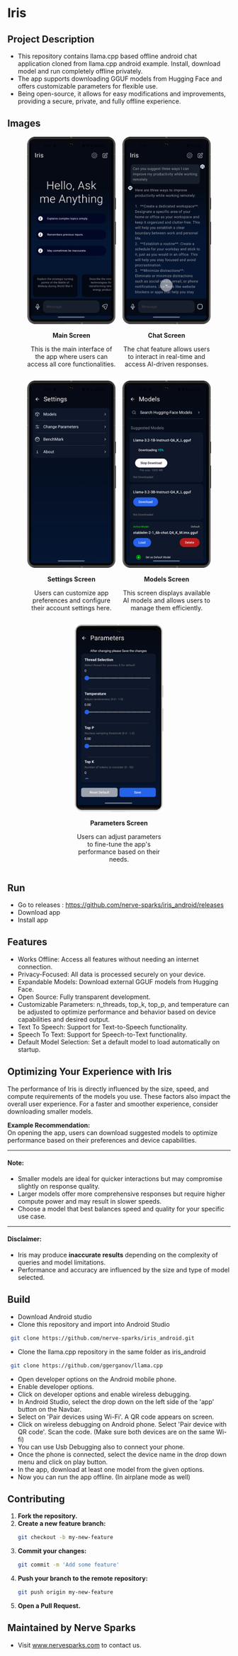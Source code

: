 # Iris

## Project Description

- This repository contains llama.cpp based offline android chat application cloned from llama.cpp android example. Install, download model and run completely offline privately.
- The app supports downloading GGUF models from Hugging Face and offers customizable parameters for flexible use.
- Being open-source, it allows for easy modifications and improvements, providing a secure, private, and fully offline experience.

## Images

<div style="display: flex; gap: 15px; justify-content: center; flex-wrap: wrap;">
  <div style="text-align: center; width: 200px;">
    <img src="./images/main_screen.png" alt="Main Screen Screenshot" width="200">
    <p><strong>Main Screen</strong></p>
    <p>This is the main interface of the app where users can access all core functionalities.</p>
  </div>
  <div style="text-align: center; width: 200px;">
    <img src="./images/chat_screen.png" alt="Chat Screen Screenshot" width="200">
    <p><strong>Chat Screen</strong></p>
    <p>The chat feature allows users to interact in real-time and access AI-driven responses.</p>
  </div>
  <div style="text-align: center; width: 200px;">
    <img src="./images/settings_screen.png" alt="Settings Screen Screenshot" width="200">
    <p><strong>Settings Screen</strong></p>
    <p>Users can customize app preferences and configure their account settings here.</p>
  </div>
  <div style="text-align: center; width: 200px;">
    <img src="./images/models_screen.png" alt="Models Screen Screenshot" width="200">
    <p><strong>Models Screen</strong></p>
    <p>This screen displays available AI models and allows users to manage them efficiently.</p>
  </div>
  <div style="text-align: center; width: 200px;">
    <img src="./images/parameters_screen.png" alt="Parameters Screen Screenshot" width="200">
    <p><strong>Parameters Screen</strong></p>
    <p>Users can adjust parameters to fine-tune the app's performance based on their needs.</p>
  </div>
</div>

## Run

- Go to releases : https://github.com/nerve-sparks/iris_android/releases
- Download app
- Install app

## Features

- Works Offline: Access all features without needing an internet connection.
- Privacy-Focused: All data is processed securely on your device.
- Expandable Models: Download external GGUF models from Hugging Face.
- Open Source: Fully transparent development.
- Customizable Parameters: n_threads, top_k, top_p, and temperature can be adjusted to optimize performance and behavior based on device capabilities and desired output.
- Text To Speech: Support for Text-to-Speech functionality.
- Speech To Text: Support for Speech-to-Text functionality.
- Default Model Selection: Set a default model to load automatically on startup.

## Optimizing Your Experience with Iris

The performance of Iris is directly influenced by the size, speed, and compute requirements of the models you use. These factors also impact the overall user experience. For a faster and smoother experience, consider downloading smaller models.

**Example Recommendation:**  
On opening the app, users can download suggested models to optimize performance based on their preferences and device capabilities.

---

#### Note:

- Smaller models are ideal for quicker interactions but may compromise slightly on response quality.
- Larger models offer more comprehensive responses but require higher compute power and may result in slower speeds.
- Choose a model that best balances speed and quality for your specific use case.

---

#### Disclaimer:

- Iris may produce **inaccurate results** depending on the complexity of queries and model limitations.
- Performance and accuracy are influenced by the size and type of model selected.

## Build

- Download Android studio
- Clone this repository and import into Android Studio

```bash
 git clone https://github.com/nerve-sparks/iris_android.git
```

- Clone the llama.cpp repository in the same folder as iris_android

```bash
 git clone https://github.com/ggerganov/llama.cpp
```

- Open developer options on the Android mobile phone.
- Enable developer options.
- Click on developer options and enable wireless debugging.
- In Android Studio, select the drop down on the left side of the 'app' button on the Navbar.
- Select on 'Pair devices using Wi-Fi'. A QR code appears on screen.
- Click on wireless debugging on Android phone. Select 'Pair device with QR code'. Scan the code. (Make sure both devices are on the same Wi-fi)
- You can use Usb Debugging also to connect your phone.
- Once the phone is connected, select the device name in the drop down menu and click on play button.
- In the app, download at least one model from the given options.
- Now you can run the app offline. (In airplane mode as well)

## Contributing

1. **Fork the repository.**
2. **Create a new feature branch:**
   ```bash
   git checkout -b my-new-feature
   ```
3. **Commit your changes:**
   ```bash
   git commit -m 'Add some feature'
   ```
4. **Push your branch to the remote repository:**
   ```bash
   git push origin my-new-feature
   ```
5. **Open a Pull Request.**

## Maintained by Nerve Sparks

- Visit www.nervesparks.com to contact us.
